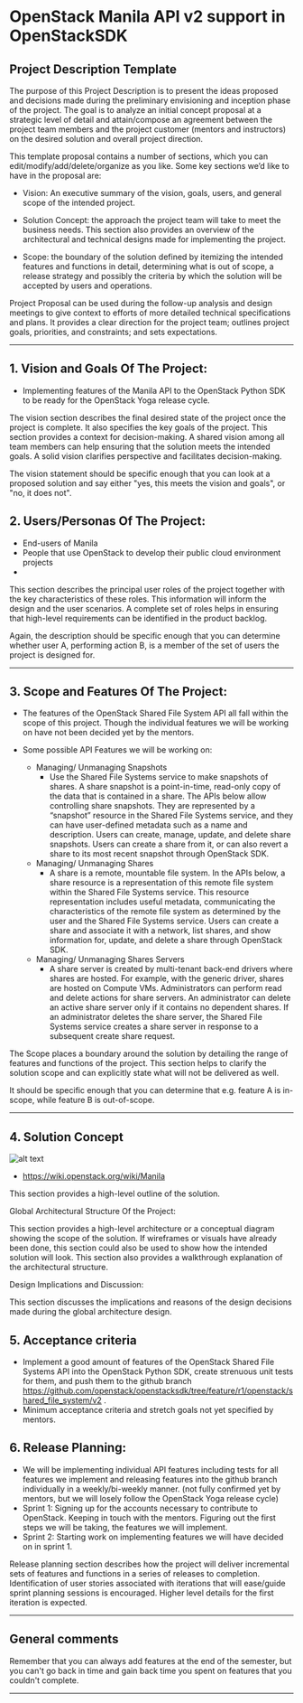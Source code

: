#  OpenStack Manila API v2 support in OpenStackSDK
## Project Description Template

The purpose of this Project Description is to present the ideas proposed and decisions made during the preliminary envisioning and inception phase of the project. The goal is to analyze an initial concept proposal at a strategic level of detail and attain/compose an agreement between the project team members and the project customer (mentors and instructors) on the desired solution and overall project direction.

This template proposal contains a number of sections, which you can edit/modify/add/delete/organize as you like.  Some key sections we’d like to have in the proposal are:

- Vision: An executive summary of the vision, goals, users, and general scope of the intended project.

- Solution Concept: the approach the project team will take to meet the business needs. This section also provides an overview of the architectural and technical designs made for implementing the project.

- Scope: the boundary of the solution defined by itemizing the intended features and functions in detail, determining what is out of scope, a release strategy and possibly the criteria by which the solution will be accepted by users and operations.

Project Proposal can be used during the follow-up analysis and design meetings to give context to efforts of more detailed technical specifications and plans. It provides a clear direction for the project team; outlines project goals, priorities, and constraints; and sets expectations.

** **

## 1.   Vision and Goals Of The Project:
- Implementing features of the Manila API to the OpenStack Python SDK to be ready for the OpenStack Yoga release cycle.

The vision section describes the final desired state of the project once the project is complete. It also specifies the key goals of the project. This section provides a context for decision-making. A shared vision among all team members can help ensuring that the solution meets the intended goals. A solid vision clarifies perspective and facilitates decision-making.

The vision statement should be specific enough that you can look at a proposed solution and say either "yes, this meets the vision and goals", or "no, it does not".

## 2. Users/Personas Of The Project:
- End-users of Manila
- People that use OpenStack to develop their public cloud environment projects
- 

This section describes the principal user roles of the project together with the key characteristics of these roles. This information will inform the design and the user scenarios. A complete set of roles helps in ensuring that high-level requirements can be identified in the product backlog.

Again, the description should be specific enough that you can determine whether user A, performing action B, is a member of the set of users the project is designed for.

** **

## 3.   Scope and Features Of The Project:
- The features of the OpenStack Shared File System API all fall within the scope of this project. Though the individual features we will be working on have not been decided yet by the mentors.
- Some possible API Features we will be working on:

  - Managing/ Unmanaging Snapshots
    - Use the Shared File Systems service to make snapshots of shares. A share snapshot is a point-in-time, read-only copy of the data that is contained in a share. The APIs below allow controlling share snapshots. They are represented by a “snapshot” resource in the Shared File Systems service, and they can have user-defined metadata such as a name and description.
Users can create, manage, update, and delete share snapshots. Users can create a share from it, or can also revert a share to its most recent snapshot through OpenStack SDK.
  - Managing/ Unmanaging Shares
    - A share is a remote, mountable file system. In the APIs below, a share resource is a representation of this remote file system within the Shared File Systems service. This resource representation includes useful metadata, communicating the characteristics of the remote file system as determined by the user and the Shared File Systems service.
Users can create a share and associate it with a network, list shares, and show information for, update, and delete a share through OpenStack SDK.
  - Managing/ Unmanaging Shares Servers
    - A share server is created by multi-tenant back-end drivers where shares are hosted. For example, with the generic driver, shares are hosted on Compute VMs.
Administrators can perform read and delete actions for share servers. An administrator can delete an active share server only if it contains no dependent shares. If an administrator deletes the share server, the Shared File Systems service creates a share server in response to a subsequent create share request.


The Scope places a boundary around the solution by detailing the range of features and functions of the project. This section helps to clarify the solution scope and can explicitly state what will not be delivered as well.

It should be specific enough that you can determine that e.g. feature A is in-scope, while feature B is out-of-scope.

** **

## 4. Solution Concept
![alt text](https://wiki.openstack.org/w/images/4/43/Shares_Service.png)
- https://wiki.openstack.org/wiki/Manila 

This section provides a high-level outline of the solution.

Global Architectural Structure Of the Project:

This section provides a high-level architecture or a conceptual diagram showing the scope of the solution. If wireframes or visuals have already been done, this section could also be used to show how the intended solution will look. This section also provides a walkthrough explanation of the architectural structure.

 

Design Implications and Discussion:

This section discusses the implications and reasons of the design decisions made during the global architecture design.

## 5. Acceptance criteria
- Implement a good amount of features of the OpenStack Shared File Systems API into the OpenStack Python SDK, create strenuous unit tests for them, and push them to the github branch https://github.com/openstack/openstacksdk/tree/feature/r1/openstack/shared_file_system/v2 .
- Minimum acceptance criteria and stretch goals not yet specified by mentors.

## 6.  Release Planning:
- We will be implementing individual API features including tests for all features we implement and releasing features into the github branch individually in a weekly/bi-weekly manner. (not fully confirmed yet by mentors, but we will losely follow the OpenStack Yoga release cycle)
- Sprint 1: Signing up for the accounts necessary to contribute to OpenStack. Keeping in touch with the mentors. Figuring out the first steps we will be taking, the features we will implement.
- Sprint 2: Starting work on implementing features we will have decided on in sprint 1.


Release planning section describes how the project will deliver incremental sets of features and functions in a series of releases to completion. Identification of user stories associated with iterations that will ease/guide sprint planning sessions is encouraged. Higher level details for the first iteration is expected.

** **

## General comments

Remember that you can always add features at the end of the semester, but you can't go back in time and gain back time you spent on features that you couldn't complete.

** **


